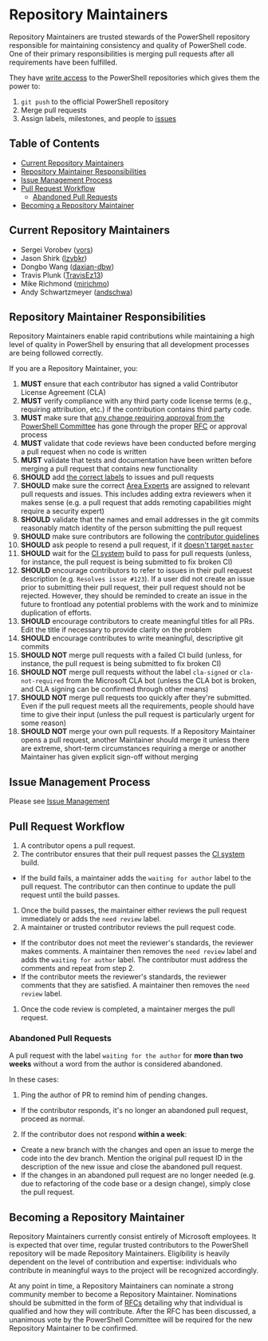# Repository Maintainers

Repository Maintainers are trusted stewards of the PowerShell repository responsible for maintaining consistency and quality of PowerShell code.
One of their primary responsibilities is merging pull requests after all requirements have been fulfilled.

They have [write access](https://help.github.com/articles/repository-permission-levels-for-an-organization/) to the PowerShell repositories which gives them the power to:

1. `git push` to the official PowerShell repository
2. Merge pull requests
3. Assign labels, milestones, and people to [issues](https://guides.github.com/features/issues/)

## Table of Contents
- [Current Repository Maintainers](#current-repository-maintainers)
- [Repository Maintainer Responsibilities](#repository-maintainer-responsibilities)
- [Issue Management Process](#issue-management-process)
- [Pull Request Workflow](#pull-request-workflow)
  - [Abandoned Pull Requests](#abandoned-pull-requests)
- [Becoming a Repository Maintainer](#becoming-a-repository-maintainer)

## Current Repository Maintainers

* Sergei Vorobev ([vors](https://github.com/vors))
* Jason Shirk ([lzybkr](https://github.com/lzybkr))
* Dongbo Wang ([daxian-dbw](https://github.com/daxian-dbw))
* Travis Plunk ([TravisEz13](https://github.com/TravisEz13))
* Mike Richmond ([mirichmo](https://github.com/mirichmo))
* Andy Schwartzmeyer ([andschwa](https://github.com/andschwa))

## Repository Maintainer Responsibilities

Repository Maintainers enable rapid contributions while maintaining a high level of quality in PowerShell by ensuring that all development processes are being followed correctly.

If you are a Repository Maintainer, you:

1. **MUST** ensure that each contributor has signed a valid Contributor License Agreement (CLA)
1. **MUST** verify compliance with any third party code license terms (e.g., requiring attribution, etc.) if the contribution contains third party code.
1. **MUST** make sure that [any change requiring approval from the PowerShell Committee](../community/governance.md#changes-that-require-an-rfc) has gone through the proper [RFC][RFC-repo] or approval process
1. **MUST** validate that code reviews have been conducted before merging a pull request when no code is written
1. **MUST** validate that tests and documentation have been written before merging a pull request that contains new functionality
1. **SHOULD** add [the correct labels][issue-management] to issues and pull requests
1. **SHOULD** make sure the correct [Area Experts](../community/governance.md#area-experts) are assigned to relevant pull requests and issues.
This includes adding extra reviewers when it makes sense
(e.g. a pull request that adds remoting capabilities might require a security expert)
1. **SHOULD** validate that the names and email addresses in the git commits reasonably match identity of the person submitting the pull request
1. **SHOULD** make sure contributors are following the [contributor guidelines][CONTRIBUTING]
1. **SHOULD** ask people to resend a pull request, if it [doesn't target `master`](../../.github/CONTRIBUTING.md#lifecycle-of-a-pull-request)
1. **SHOULD** wait for the [CI system][ci-system] build to pass for pull requests
(unless, for instance, the pull request is being submitted to fix broken CI)
1. **SHOULD** encourage contributors to refer to issues in their pull request description (e.g. `Resolves issue #123`).
If a user did not create an issue prior to submitting their pull request, their pull request should not be rejected.
However, they should be reminded to create an issue in the future to frontload any potential problems with the work and to minimize duplication of efforts.
1. **SHOULD** encourage contributors to create meaningful titles for all PRs.
Edit the title if necessary to provide clarity on the problem
1. **SHOULD** encourage contributes to write meaningful, descriptive git commits
1. **SHOULD NOT** merge pull requests with a failed CI build
(unless, for instance, the pull request is being submitted to fix broken CI)
1. **SHOULD NOT** merge pull requests without the label `cla-signed` or `cla-not-required` from the Microsoft CLA bot
(unless the CLA bot is broken, and CLA signing can be confirmed through other means)
1. **SHOULD NOT** merge pull requests too quickly after they're submitted.
Even if the pull request meets all the requirements, people should have time to give their input
(unless the pull request is particularly urgent for some reason)
1. **SHOULD NOT** merge your own pull requests.
If a Repository Maintainer opens a pull request, another Maintainer should merge it unless there are extreme, short-term circumstances requiring a merge or another Maintainer has given explicit sign-off without merging

## Issue Management Process

Please see [Issue Management][issue-management]

## Pull Request Workflow

1. A contributor opens a pull request.
1. The contributor ensures that their pull request passes the [CI system][ci-system] build.
  - If the build fails, a maintainer adds the ```waiting for author``` label to the pull request.
  The contributor can then continue to update the pull request until the build passes.
1. Once the build passes, the maintainer either reviews the pull request immediately or adds the ```need review``` label.
1. A maintainer or trusted contributor reviews the pull request code.
  - If the contributor does not meet the reviewer's standards, the reviewer makes comments.
  A maintainer then removes the ```need review``` label and adds the ```waiting for author``` label.
  The contributor must address the comments and repeat from step 2.
  - If the contributor meets the reviewer's standards, the reviewer comments that they are satisfied.
  A maintainer then removes the ```need review``` label.
1. Once the code review is completed, a maintainer merges the pull request.

### Abandoned Pull Requests

A pull request with the label ```waiting for the author``` for **more than two weeks** without a word from the author is considered abandoned.

In these cases:

1. Ping the author of PR to remind him of pending changes.
  - If the contributor responds, it's no longer an abandoned pull request, proceed as normal.
2. If the contributor does not respond **within a week**:
  - Create a new branch with the changes and open an issue to merge the code into the dev branch.
  Mention the original pull request ID in the description of the new issue and close the abandoned pull request.
  - If the changes in an abandoned pull request are no longer needed (e.g. due to refactoring of the code base or a design change), simply close the pull request.

## Becoming a Repository Maintainer

Repository Maintainers currently consist entirely of Microsoft employees.
It is expected that over time, regular trusted contributors to the PowerShell repository will be made Repository Maintainers.
Eligibility is heavily dependent on the level of contribution and expertise: individuals who contribute in meaningful ways to the project will be recognized accordingly.

At any point in time, a Repository Maintainers can nominate a strong community member to become a Repository Maintainer.
Nominations should be submitted in the form of [RFCs][RFC-repo] detailing why that individual is qualified and how they will contribute.
After the RFC has been discussed, a unanimous vote by the PowerShell Committee will be required for the new Repository Maintainer to be confirmed.

[RFC-repo]: https://github.com/PowerShell/PowerShell-RFC
[ci-system]: ../testing-guidelines/testing-guidelines.md#ci-system
[issue-management]: issue-management.md
[CONTRIBUTING]: ../../.github/CONTRIBUTING.md
